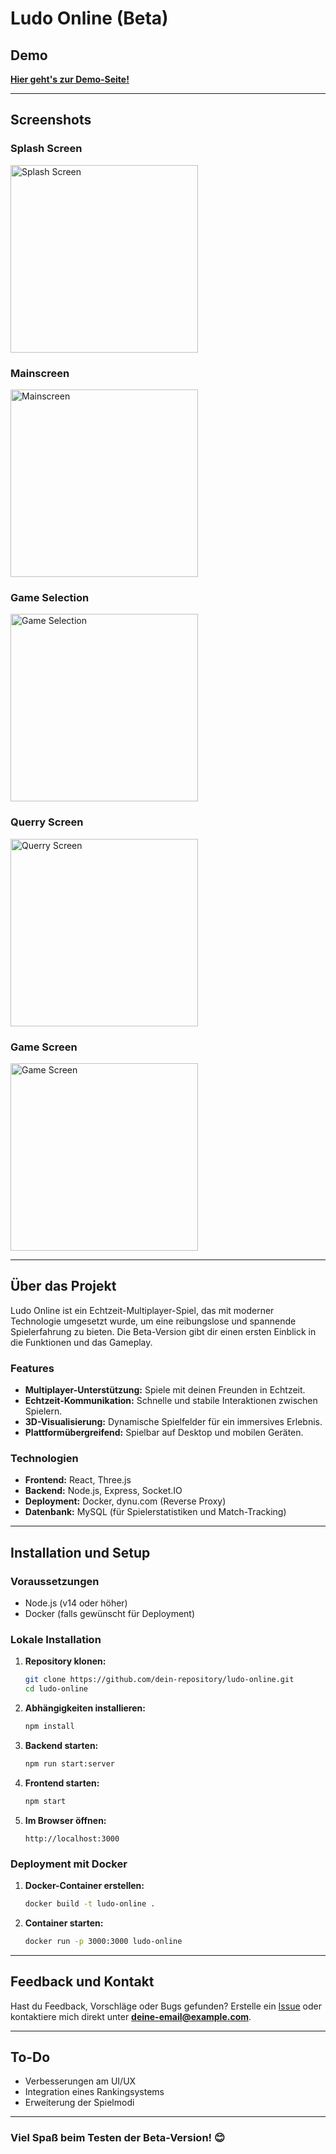 ﻿# Ludo Online (Beta)

## Demo
[**Hier geht's zur Demo-Seite!**](https://game.ludo.x3.dynu.com/)

---

## Screenshots

### Splash Screen
<img src="images/splashscreen.png" alt="Splash Screen" width="300"/>

### Mainscreen
<img src="images/mainscreen.png" alt="Mainscreen" width="300"/>

### Game Selection
<img src="images/gameselection.png" alt="Game Selection" width="300"/>

### Querry Screen
<img src="images/querryscreen.png" alt="Querry Screen" width="300"/>

### Game Screen
<img src="images/gamescreen.png" alt="Game Screen" width="300"/>

---

## Über das Projekt

Ludo Online ist ein Echtzeit-Multiplayer-Spiel, das mit moderner Technologie umgesetzt wurde, um eine reibungslose und spannende Spielerfahrung zu bieten. Die Beta-Version gibt dir einen ersten Einblick in die Funktionen und das Gameplay.

### Features
- **Multiplayer-Unterstützung:** Spiele mit deinen Freunden in Echtzeit.
- **Echtzeit-Kommunikation:** Schnelle und stabile Interaktionen zwischen Spielern.
- **3D-Visualisierung:** Dynamische Spielfelder für ein immersives Erlebnis.
- **Plattformübergreifend:** Spielbar auf Desktop und mobilen Geräten.

### Technologien
- **Frontend:** React, Three.js
- **Backend:** Node.js, Express, Socket.IO
- **Deployment:** Docker, dynu.com (Reverse Proxy)
- **Datenbank:** MySQL (für Spielerstatistiken und Match-Tracking)

---

## Installation und Setup

### Voraussetzungen
- Node.js (v14 oder höher)
- Docker (falls gewünscht für Deployment)

### Lokale Installation
1. **Repository klonen:**
   ```bash
   git clone https://github.com/dein-repository/ludo-online.git
   cd ludo-online
   ```

2. **Abhängigkeiten installieren:**
   ```bash
   npm install
   ```

3. **Backend starten:**
   ```bash
   npm run start:server
   ```

4. **Frontend starten:**
   ```bash
   npm start
   ```

5. **Im Browser öffnen:**
   ```
   http://localhost:3000
   ```

### Deployment mit Docker
1. **Docker-Container erstellen:**
   ```bash
   docker build -t ludo-online .
   ```

2. **Container starten:**
   ```bash
   docker run -p 3000:3000 ludo-online
   ```

---

## Feedback und Kontakt

Hast du Feedback, Vorschläge oder Bugs gefunden? Erstelle ein [Issue](https://github.com/dein-repository/ludo-online/issues) oder kontaktiere mich direkt unter **deine-email@example.com**.

---

## To-Do
- Verbesserungen am UI/UX
- Integration eines Rankingsystems
- Erweiterung der Spielmodi

---

### Viel Spaß beim Testen der Beta-Version! 😊
